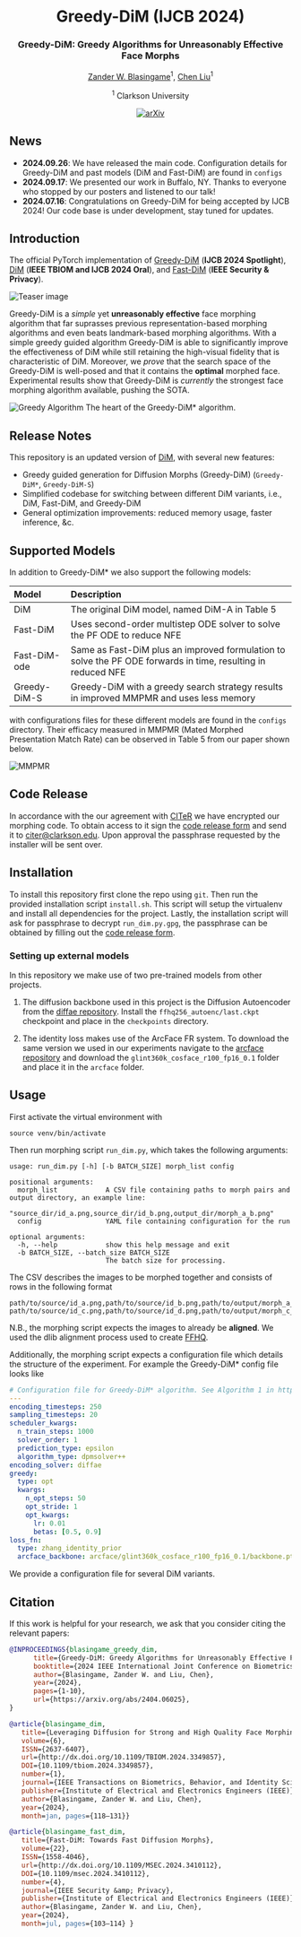 <div align="center">
<h1> Greedy-DiM (IJCB 2024) </h1>
<h3> Greedy-DiM: Greedy Algorithms for Unreasonably Effective Face Morphs </h3>

[Zander W. Blasingame](https://zblasingame.github.io/)<sup>1</sup>, [Chen Liu](https://camel.clarkson.edu/members.html)<sup>1</sup>

<sup>1</sup> Clarkson University

[![arXiv](https://img.shields.io/badge/arXiv-<2404.06025>-<COLOR>.svg)](https://arxiv.org/abs/2404.06025)
</div>

## News
- **2024.09.26**: We have released the main code. Configuration details for Greedy-DiM and past models (DiM and Fast-DiM) are found in `configs`
- **2024.09.17**: We presented our work in Buffalo, NY. Thanks to everyone who stopped by our posters and listened to our talk!
- **2024.07.16**: Congratulations on Greedy-DiM for being accepted by IJCB 2024! Our code base is under development, stay tuned for updates.

## Introduction

The official PyTorch implementation of [Greedy-DiM](https://arxiv.org/abs/2404.06025) (**IJCB 2024 Spotlight**), [DiM](https://ieeexplore.ieee.org/document/10381591) (**IEEE TBIOM and IJCB 2024 Oral**), and [Fast-DiM](https://ieeexplore.ieee.org/document/10569993) (**IEEE Security \& Privacy**).

![Teaser image](./docs/assets/greedy_dim_morph_comp.png)

Greedy-DiM is a *simple* yet **unreasonably effective** face morphing algorithm that far suprasses previous representation-based morphing algorithms and even beats landmark-based morphing algorithms.
With a simple greedy guided algorithm Greedy-DiM is able to significantly improve the effectiveness of DiM while still retaining the high-visual fidelity that is characteristic of DiM.
Moreover, we *prove* that the search space of the Greedy-DiM is well-posed and that it contains the **optimal** morphed face.
Experimental results show that Greedy-DiM is *currently* the strongest face morphing algorithm available, pushing the SOTA.

![Greedy Algorithm](./docs/assets/greedy_dim_star.png)
The heart of the Greedy-DiM* algorithm.


## Release Notes
This repository is an updated version of [DiM](https://github.com/zblasingame/DiM/), with several new features:

* Greedy guided generation for Diffusion Morphs (Greedy-DiM) (`Greedy-DiM*`, `Greedy-DiM-S`)
* Simplified codebase for switching between different DiM variants, i.e., DiM, Fast-DiM, and Greedy-DiM
* General optimization improvements: reduced memory usage, faster inference, &c.

## Supported Models
In addition to Greedy-DiM* we also support the following models:

| Model         | Description                       |
| :---------    | :------------                     |
| DiM           | The original DiM model, named DiM-A in Table 5 |
| Fast-DiM      | Uses second-order multistep ODE solver to solve the PF ODE to reduce NFE |
| Fast-DiM-ode  | Same as Fast-DiM plus an improved formulation to solve the PF ODE forwards in time, resulting in reduced NFE |
| Greedy-DiM-S  | Greedy-DiM with a greedy search strategy results in improved MMPMR and uses less memory |

with configurations files for these different models are found in the `configs` directory.
Their efficacy measured in MMPMR (Mated Morphed Presentation Match Rate) can be observed in Table 5 from our paper shown below.

![MMPMR](./docs/assets/greedy_dim_mmpmr.png)


## Code Release
In accordance with the our agreement with [CITeR](https://citer.clarkson.edu/) we have encrypted our morphing code.
To obtain access to it sign the [code release form](CITeR_SoftwareReleaseAgreeement.docx) and send it to [citer@clarkson.edu](mailto:citer@clarkson.edu?subject=[GitHub]%20DiM%20Source%20Code%20Request).
Upon approval the passphrase requested by the installer will be sent over.

## Installation
To install this repository first clone the repo using `git`.
Then run the provided installation script `install.sh`.
This script will setup the virtualenv and install all dependencies for the project.
Lastly, the installation script will ask for passphrase to decrypt `run_dim.py.gpg`, the passphrase can be obtained by filling out the [code release form](CITeR_SoftwareReleaseAgreeement.docx).

### Setting up external models
In this repository we make use of two pre-trained models from other projects.

1. The diffusion backbone used in this project is the Diffusion Autoencoder from the [diffae repository](https://github.com/phizaz/diffae).
Install the `ffhq256_autoenc/last.ckpt` checkpoint and place in the `checkpoints` directory.

2. The identity loss makes use of the ArcFace FR system. To download the same version we used in our experiments navigate to the [arcface repository](https://github.com/deepinsight/insightface/tree/master/recognition/arcface_torch) and download the `glint360k_cosface_r100_fp16_0.1` folder and place it in the `arcface` folder.

## Usage
First activate the virtual environment with
```
source venv/bin/activate
```

Then run morphing script `run_dim.py`, which takes the following arguments:
```
usage: run_dim.py [-h] [-b BATCH_SIZE] morph_list config

positional arguments:
  morph_list            A CSV file containing paths to morph pairs and output directory, an example line:
                        "source_dir/id_a.png,source_dir/id_b.png,output_dir/morph_a_b.png"
  config                YAML file containing configuration for the run

optional arguments:
  -h, --help            show this help message and exit
  -b BATCH_SIZE, --batch_size BATCH_SIZE
                        The batch size for processing.
```

The CSV describes the images to be morphed together and consists of rows in the following format
```csv
path/to/source/id_a.png,path/to/source/id_b.png,path/to/output/morph_a_b.png
path/to/source/id_c.png,path/to/source/id_d.png,path/to/output/morph_c_d.png
```
N.B., the morphing script expects the images to already be **aligned**. We used the dlib alignment process used to create [FFHQ](https://github.com/NVlabs/ffhq-dataset).

Additionally, the morphing script expects a configuration file which details the structure of the experiment. For example the Greedy-DiM* config file looks like
```yaml
# Configuration file for Greedy-DiM* algorithm. See Algorithm 1 in https://arxiv.org/abs/2404.06025
---
encoding_timesteps: 250
sampling_timesteps: 20
scheduler_kwargs:
  n_train_steps: 1000
  solver_order: 1
  prediction_type: epsilon
  algorithm_type: dpmsolver++
encoding_solver: diffae
greedy:
  type: opt
  kwargs:
    n_opt_steps: 50
    opt_stride: 1
    opt_kwargs:
      lr: 0.01
      betas: [0.5, 0.9]
loss_fn:
  type: zhang_identity_prior
  arcface_backbone: arcface/glint360k_cosface_r100_fp16_0.1/backbone.pth
```

We provide a configuration file for several DiM variants.

## Citation
If this work is helpful for your research, we ask that you consider citing the relevant papers:

```bibtex
@INPROCEEDINGS{blasingame_greedy_dim,
      title={Greedy-DiM: Greedy Algorithms for Unreasonably Effective Face Morphs},
      booktitle={2024 IEEE International Joint Conference on Biometrics (IJCB)}, 
      author={Blasingame, Zander W. and Liu, Chen},
      year={2024},
      pages={1-10},
      url={https://arxiv.org/abs/2404.06025}, 
}

@article{blasingame_dim,
   title={Leveraging Diffusion for Strong and High Quality Face Morphing Attacks},
   volume={6},
   ISSN={2637-6407},
   url={http://dx.doi.org/10.1109/TBIOM.2024.3349857},
   DOI={10.1109/tbiom.2024.3349857},
   number={1},
   journal={IEEE Transactions on Biometrics, Behavior, and Identity Science},
   publisher={Institute of Electrical and Electronics Engineers (IEEE)},
   author={Blasingame, Zander W. and Liu, Chen},
   year={2024},
   month=jan, pages={118–131}}

@article{blasingame_fast_dim,
   title={Fast-DiM: Towards Fast Diffusion Morphs},
   volume={22},
   ISSN={1558-4046},
   url={http://dx.doi.org/10.1109/MSEC.2024.3410112},
   DOI={10.1109/msec.2024.3410112},
   number={4},
   journal={IEEE Security &amp; Privacy},
   publisher={Institute of Electrical and Electronics Engineers (IEEE)},
   author={Blasingame, Zander W. and Liu, Chen},
   year={2024},
   month=jul, pages={103–114} }
```
